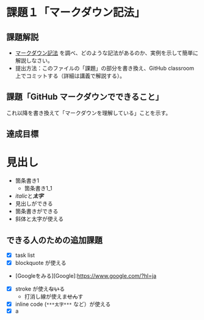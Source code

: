 # 課題１「マークダウン記法」

## 課題解説

- [マークダウン記法](https://guides.github.com/features/mastering-markdown/) を調べ、どのような記法があるのか、実例を示して簡単に解説しなさい。
- 提出方法：このファイルの「課題」の部分を書き換え、GitHub classroom 上でコミットする（詳細は講義で解説する）。

## 課題「GitHub マークダウンでできること」

これ以降を書き換えて「マークダウンを理解している」ことを示す。

## 達成目標

# 見出し
- 箇条書き1
   - 箇条書き1_1
- *italic*と***太字***
- 見出しができる
- 箇条書きができる
- 斜体と太字が使える
## できる人のための追加課題

- [x] task list
- [x] blockquote が使える
- [Googleをみる][Google]:https://www.google.com/?hl=ja
- [x] stroke が使え~~ない~~る
   - 打消し線が使えま~~せん~~す
- [x] inline code (`***太字***` など）が使える
- [x] a
